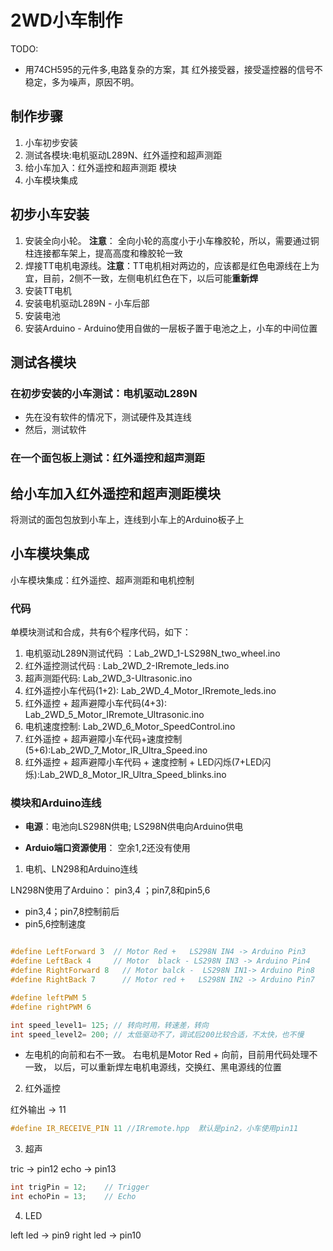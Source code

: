 # 2WD小车制作

TODO:

* 用74CH595的元件多,电路复杂的方案，其 红外接受器，接受遥控器的信号不稳定，多为噪声，原因不明。

## 制作步骤

1. 小车初步安装
2. 测试各模块:电机驱动L289N、红外遥控和超声测距
3. 给小车加入：红外遥控和超声测距 模块
4. 小车模块集成

## 初步小车安装

1. 安装全向小轮。 **注意**： 全向小轮的高度小于小车橡胶轮，所以，需要通过铜柱连接都车架上，提高高度和橡胶轮一致
2. 焊接TT电机电源线。**注意**：TT电机相对两边的，应该都是红色电源线在上为宜，目前，2侧不一致，左侧电机红色在下，以后可能**重新焊**
3. 安装TT电机
4. 安装电机驱动L289N - 小车后部
5. 安装电池  
6. 安装Arduino - Arduino使用自做的一层板子置于电池之上，小车的中间位置

## 测试各模块

###  在初步安装的小车测试：电机驱动L289N

* 先在没有软件的情况下，测试硬件及其连线
* 然后，测试软件

### 在一个面包板上测试：红外遥控和超声测距

## 给小车加入红外遥控和超声测距模块

将测试的面包包放到小车上，连线到小车上的Arduino板子上

##  小车模块集成

小车模块集成：红外遥控、超声测距和电机控制

### 代码

单模块测试和合成，共有6个程序代码，如下：

1. 电机驱动L289N测试代码 ：Lab_2WD_1-LS298N_two_wheel.ino
2. 红外遥控测试代码 : Lab_2WD_2-IRremote_leds.ino
3. 超声测距代码: Lab_2WD_3-Ultrasonic.ino
4. 红外遥控小车代码(1+2): Lab_2WD_4_Motor_IRremote_leds.ino
5. 红外遥控 + 超声避障小车代码(4+3): Lab_2WD_5_Motor_IRremote_Ultrasonic.ino
6. 电机速度控制: Lab_2WD_6_Motor_SpeedControl.ino
7. 红外遥控 + 超声避障小车代码+速度控制(5+6):Lab_2WD_7_Motor_IR_Ultra_Speed.ino
8. 红外遥控 + 超声避障小车代码 + 速度控制 + LED闪烁(7+LED闪烁):Lab_2WD_8_Motor_IR_Ultra_Speed_blinks.ino

### 模块和Arduino连线

* **电源**：电池向LS298N供电; LS298N供电向Arduino供电

* **Arduio端口资源使用**： 空余1,2还没有使用 

1. 电机、LN298和Arduino连线

LN298N使用了Arduino： pin3,4 ；pin7,8和pin5,6

* pin3,4；pin7,8控制前后
* pin5,6控制速度

```c

#define LeftForward 3  // Motor Red +   LS298N IN4 -> Arduino Pin3
#define LeftBack 4     // Motor  black - LS298N IN3 -> Arduino Pin4
#define RightForward 8   // Motor balck -  LS298N IN1-> Arduino Pin8
#define RightBack 7      // Motor red +   LS298N IN2 -> Arduino Pin7

#define leftPWM 5
#define rightPWM 6

int speed_level1= 125; // 转向时用，转速差，转向
int speed_level2= 200; // 太低驱动不了，调试后200比较合适，不太快，也不慢
```

*  左电机的向前和右不一致。 右电机是Motor Red + 向前，目前用代码处理不一致， 以后，可以重新焊左电机电源线，交换红、黑电源线的位置


2. 红外遥控


红外输出 -> 11

```c
#define IR_RECEIVE_PIN 11 //IRremote.hpp  默认是pin2，小车使用pin11
```

3. 超声

tric -> pin12
echo -> pin13

```c
int trigPin = 12;    // Trigger
int echoPin = 13;    // Echo
```
4. LED

left led -> pin9
right led -> pin10

